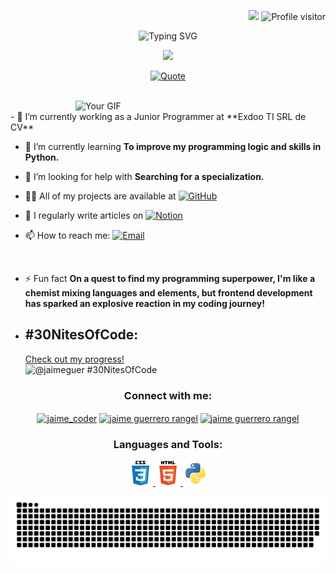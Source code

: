 <!-- Icon and visitor -->
<p align="right"> 
  <img src="https://www.codedex.io/_next/image?url=%2Fimages%2Frobot.gif&w=64&q=75"/>
  <img src="https://komarev.com/ghpvc/?username=JaimeGuerreroRangel&label=PROFILE+VIEWS&color=red&style=for-the-badge" alt="Profile visitor" />
</p>

<p align="center" >
  <a src="https://git.io/typing-svg"><img src="https://readme-typing-svg.demolab.com?font=Fira+Code&weight=500&size=25&duration=4000&pause=800&color=692DF0&background=9BFF9100&vCenter=true&random=false&width=435&lines=Hola%2C+bienvenidos+a+mi+perfil;Hello%2C+welcome+to+my+profile" alt="Typing SVG" /></a>
</p>
  
<p align="center"> 
  <img src="https://img.shields.io/badge/Odoo-%23E95420.svg?&style=for-the-badge&logo=odoo&logoColor=white"
</p>

<br>  
<p align="center">
  <a href="https://github.com/piyushsuthar/github-readme-quotes">
    <img alt="Quote" src="https://quotes-github-readme.vercel.app/api?type=horizontal&theme=tokyonight&animation=grow_out_in&quote=A%20beginner%20in%20Odoo%20and%20Python%2C%20exploring%20the%20intricacies%20of%20programming%20and%20navigating%20the%20sea%20of%20possibilities%20that%20this%20platform%20and%20language%20offer%2C%20with%20unwavering%20determination%20to%20become%20an%20expert%20in%20Odoo%20development%20and%20aspiring%20to%20become%20a%20highly%20competent%20junior%20programmer.">
  </a>
</p>
<br>


<picture>
    <img align="right" src="https://64.media.tumblr.com/9fd5a3db01d43d79d297404171d84181/tumblr_muc021iaHf1r0dbsno1_500.gifv" alt="Your GIF" width =400px/>
</picture>

<br>
- 🔭 I’m currently working as a Junior Programmer at **Exdoo TI SRL de CV**

- 🌱 I’m currently learning **To improve my programming logic and skills in Python.**

- 🤝 I’m looking for help with **Searching for a specialization.**

- 👨‍💻 All of my projects are available at [![GitHub](https://img.shields.io/badge/GitHub-181717?style=flat-square&logo=github&logoColor=white)](https://github.com/JaimeGuerreroRangel/portafolio)

- 📝 I regularly write articles on [![Notion](https://img.shields.io/badge/Notion-000000?style=flat-square&logo=notion&logoColor=white)](https://jaime-guerrero.notion.site/Odoo-179bcee891254b03a3a3cb0fba755bf7)


- 📫 How to reach me: [![Email](https://img.shields.io/badge/Email-D14836?style=flat-square&logo=microsoft-outlook&logoColor=white)](mailto:jaimeguer1998@hotmail.com)

<br>

- ⚡ Fun fact **On a quest to find my programming superpower, I'm like a chemist mixing languages and elements, but frontend development has sparked an explosive reaction in my coding journey!**

- ## #30NitesOfCode:
  [Check out my progress!](https://www.codedex.io/@jaimeguer/30-nites-of-code)  
  ![@jaimeguer #30NitesOfCode](https://www.codedex.io/api/petStatus?user=jaimeguer)


<h3 align="center">Connect with me:</h3>
<p align="center">
<a href="https://instagram.com/jaime_coder" target="blank"><img align="center" src="https://raw.githubusercontent.com/rahuldkjain/github-profile-readme-generator/master/src/images/icons/Social/instagram.svg" alt="jaime_coder" height="30" width="40" /></a>
<a href="https://linkedin.com/in/jaime guerrero rangel" target="blank"><img align="center" src="https://raw.githubusercontent.com/rahuldkjain/github-profile-readme-generator/master/src/images/icons/Social/linked-in-alt.svg" alt="jaime guerrero rangel" height="30" width="40" /></a>
<a href="https://www.hackerrank.com/jaime guerrero rangel" target="blank"><img align="center" src="https://raw.githubusercontent.com/rahuldkjain/github-profile-readme-generator/master/src/images/icons/Social/hackerrank.svg" alt="jaime guerrero rangel" height="30" width="40" /></a>
</p>


<h3 align="center">Languages and Tools:</h3>
<p align="center"> <a href="https://www.w3schools.com/css/" target="_blank" rel="noreferrer"> <img src="https://raw.githubusercontent.com/devicons/devicon/master/icons/css3/css3-original-wordmark.svg" alt="css3" width="40" height="40"/> </a> <a href="https://www.w3.org/html/" target="_blank" rel="noreferrer"> <img src="https://raw.githubusercontent.com/devicons/devicon/master/icons/html5/html5-original-wordmark.svg" alt="html5" width="40" height="40"/> </a> <a href="https://www.python.org" target="_blank" rel="noreferrer"> <img src="https://raw.githubusercontent.com/devicons/devicon/master/icons/python/python-original.svg" alt="python" width="40" height="40"/> </a> </p>


<div align="center">
  <a href="https://1999azzar.github.io/1999AZZAR/">
  <img  src="https://github.com/1999AZZAR/1999AZZAR/blob/main/resources/img/grid-snake.svg"
       alt="snake" /></a>
</div>
